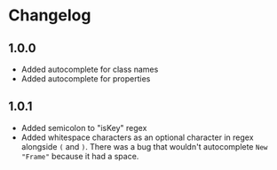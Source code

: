 # Changelog

## 1.0.0
- Added autocomplete for class names
- Added autocomplete for properties

## 1.0.1
- Added semicolon to "isKey" regex
- Added whitespace characters as an optional character in regex alongside `(` and `)`. There was a bug that wouldn't autocomplete `New "Frame"` because it had a space.
